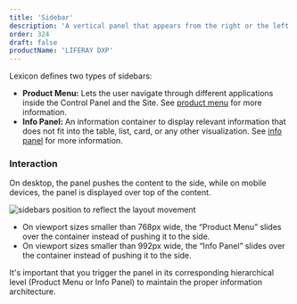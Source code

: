 ```yaml
---
title: 'Sidebar'
description: 'A vertical panel that appears from the right or the left side of the screen, triggered by a button.'
order: 324
draft: false
productName: 'LIFERAY DXP'
---
```


Lexicon defines two types of sidebars:

-   **Product Menu:** Lets the user navigate through different applications inside the Control Panel and the Site. See [product menu](../../satellites/sidebar/product-menu) for more information.
-   **Info Panel:** An information container to display relevant information that does not fit into the table, list, card, or any other visualization. See [info panel](../../satellites/sidebar/infopanel) for more information.

### Interaction

On desktop, the panel pushes the content to the side, while on mobile devices, the panel is displayed over top of the content.

![sidebars position to reflect the layout movement](/images/lexicon/SidebarInfoPanelRespPM-IP-Open.jpg)

-   On viewport sizes smaller than 768px wide, the “Product Menu” slides over the container instead of pushing it to the side.
-   On viewport sizes smaller than 992px wide, the “Info Panel” slides over the container instead of pushing it to the side.

It's important that you trigger the panel in its corresponding hierarchical level (Product Menu or Info Panel) to maintain the proper information architecture.
